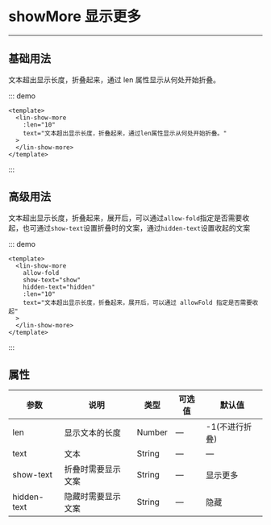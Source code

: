 # showMore 显示更多

---

## 基础用法

文本超出显示长度，折叠起来，通过 len 属性显示从何处开始折叠。

::: demo

```vue
<template>
  <lin-show-more
    :len="10"
    text="文本超出显示长度，折叠起来，通过len属性显示从何处开始折叠。"
  >
  </lin-show-more>
</template>
```

:::

## 高级用法

文本超出显示长度，折叠起来，展开后，可以通过`allow-fold`指定是否需要收起，也可通过`show-text`设置折叠时的文案，通过`hidden-text`设置收起的文案

::: demo

```vue
<template>
  <lin-show-more
    allow-fold
    show-text="show"
    hidden-text="hidden"
    :len="10"
    text="文本超出显示长度，折叠起来，展开后，可以通过 allowFold 指定是否需要收起"
  >
  </lin-show-more>
</template>
```

:::

## 属性

| 参数        | 说明               | 类型   | 可选值 | 默认值         |
| ----------- | ------------------ | ------ | ------ | -------------- |
| len         | 显示文本的长度     | Number | —      | -1(不进行折叠) |
| text        | 文本               | String | —      | —              |
| show-text   | 折叠时需要显示文案 | String | —      | 显示更多       |
| hidden-text | 隐藏时需要显示文案 | String | —      | 隐藏           |
